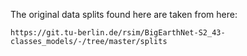 The original data splits found here are taken from here:

`https://git.tu-berlin.de/rsim/BigEarthNet-S2_43-classes_models/-/tree/master/splits`
